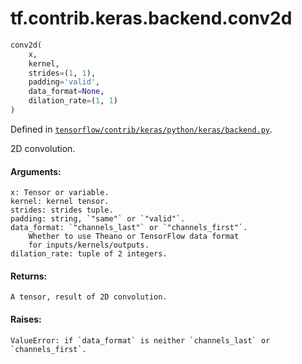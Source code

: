 <div itemscope itemtype="http://developers.google.com/ReferenceObject">
<meta itemprop="name" content="tf.contrib.keras.backend.conv2d" />
</div>

# tf.contrib.keras.backend.conv2d

``` python
conv2d(
    x,
    kernel,
    strides=(1, 1),
    padding='valid',
    data_format=None,
    dilation_rate=(1, 1)
)
```



Defined in [`tensorflow/contrib/keras/python/keras/backend.py`](https://www.tensorflow.org/code/tensorflow/contrib/keras/python/keras/backend.py).

2D convolution.

#### Arguments:

    x: Tensor or variable.
    kernel: kernel tensor.
    strides: strides tuple.
    padding: string, `"same"` or `"valid"`.
    data_format: `"channels_last"` or `"channels_first"`.
        Whether to use Theano or TensorFlow data format
        for inputs/kernels/outputs.
    dilation_rate: tuple of 2 integers.


#### Returns:

    A tensor, result of 2D convolution.


#### Raises:

    ValueError: if `data_format` is neither `channels_last` or
    `channels_first`.